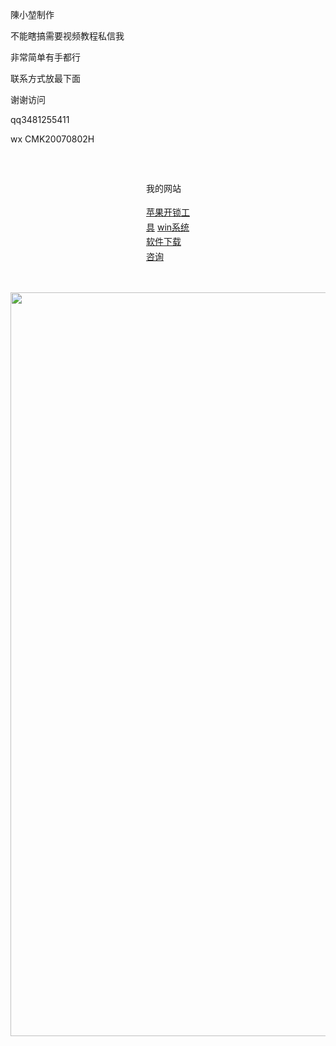 <p>陳小堃制作</p>
     <p>不能瞎搞需要视频教程私信我</p>
     <p>非常简单有手都行</p>
     <p>联系方式放最下面</p>
     <p>谢谢访问</p>
     <p>qq3481255411</p>
     <p>wx CMK20070802H</p>
   <div style="
   max-width: 70px;
     margin: 30px auto;
     padding: 15px;
     line-height: 1.7;
   ">
   <p>我的网站</p>
   <a href="https://www.anymp4.com/zh-TW/iphone-unlocker/">苹果开锁工具</a>
   <a href="https://www.aichunjing.com/win11/">win系统软件下载</a>
   <a href="https://hp30243681.jzfkw.net/">咨询</a>
  </div>
   <img src='https://tse3-mm.cn.bing.net/th/id/OIP-C.0_ZCZdJ82kL_6pgWzZQtWgHaEo?rs=1&pid=ImgDetMain' a1t="陳小堃" width="px"
  height="1190px">
  </body>
</html>

